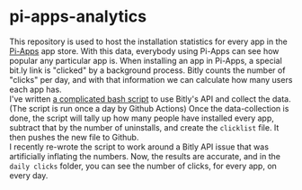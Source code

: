 # pi-apps-analytics

This repository is used to host the installation statistics for every app in the [Pi-Apps](https://github.com/Botspot/pi-apps) app store. With this data, everybody using Pi-Apps can see how popular any particular app is. When installing an app in Pi-Apps, a special bit.ly link is "clicked" by a background process. Bitly counts the number of "clicks" per day, and with that information we can calculate how many users each app has.  
I've written [a complicated bash script](https://github.com/Botspot/pi-apps-analytics/blob/main/.github/workflows/getclicks.sh) to use Bitly's API and collect the data. (The script is run once a day by Github Actions) Once the data-collection is done, the script will tally up how many people have installed every app, subtract that by the number of uninstalls, and create the `clicklist` file. It then pushes the new file to Github.  
I recently re-wrote the script to work around a Bitly API issue that was artificially inflating the numbers. Now, the results are accurate, and in the `daily clicks` folder, you can see the number of clicks, for every app, on every day.
